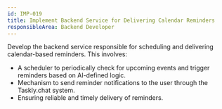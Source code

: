 ```yaml
---
id: IMP-019
title: Implement Backend Service for Delivering Calendar Reminders
responsibleArea: Backend Developer
---
```

Develop the backend service responsible for scheduling and delivering calendar-based reminders. This involves:
- A scheduler to periodically check for upcoming events and trigger reminders based on AI-defined logic.
- Mechanism to send reminder notifications to the user through the Taskly.chat system.
- Ensuring reliable and timely delivery of reminders.